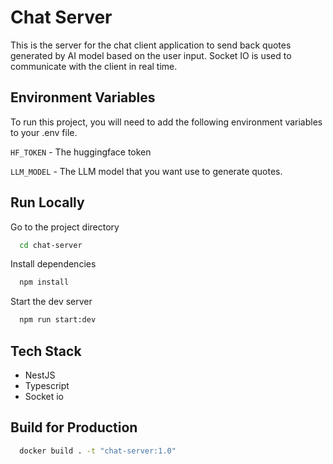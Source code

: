 # Chat Server

This is the server for the chat client application to send back quotes generated by AI model based on the user input. Socket IO is used to communicate with the client in real time.

## Environment Variables

To run this project, you will need to add the following environment variables to your .env file.

`HF_TOKEN` - The huggingface token

`LLM_MODEL` - The LLM model that you want use to generate quotes.

## Run Locally

Go to the project directory

```bash
  cd chat-server
```

Install dependencies

```bash
  npm install
```

Start the dev server

```bash
  npm run start:dev
```

## Tech Stack

- NestJS <ExpressJS>
- Typescript
- Socket io

## Build for Production

```bash
  docker build . -t "chat-server:1.0"
```
